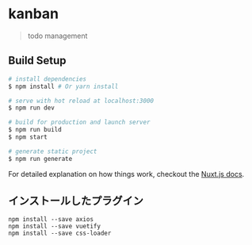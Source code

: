 # kanban

> todo management

## Build Setup

``` bash
# install dependencies
$ npm install # Or yarn install

# serve with hot reload at localhost:3000
$ npm run dev

# build for production and launch server
$ npm run build
$ npm start

# generate static project
$ npm run generate
```

For detailed explanation on how things work, checkout the [Nuxt.js docs](https://github.com/nuxt/nuxt.js).



## インストールしたプラグイン
```
npm install --save axios
npm install --save vuetify
npm install --save css-loader
```
